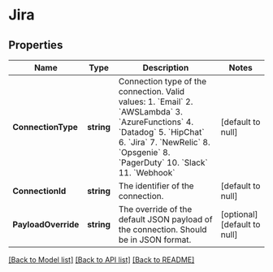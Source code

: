 # Jira

## Properties
Name | Type | Description | Notes
------------ | ------------- | ------------- | -------------
**ConnectionType** | **string** | Connection type of the connection. Valid values:   1.  &#x60;Email&#x60;   2.  &#x60;AWSLambda&#x60;   3.  &#x60;AzureFunctions&#x60;   4.  &#x60;Datadog&#x60;   5.  &#x60;HipChat&#x60;   6.  &#x60;Jira&#x60;   7.  &#x60;NewRelic&#x60;   8. &#x60;Opsgenie&#x60;   8. &#x60;PagerDuty&#x60;   10. &#x60;Slack&#x60;   11. &#x60;Webhook&#x60; | [default to null]
**ConnectionId** | **string** | The identifier of the connection. | [default to null]
**PayloadOverride** | **string** | The override of the default JSON payload of the connection. Should be in JSON format. | [optional] [default to null]

[[Back to Model list]](../README.md#documentation-for-models) [[Back to API list]](../README.md#documentation-for-api-endpoints) [[Back to README]](../README.md)

